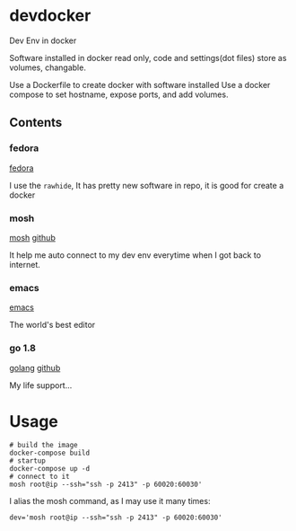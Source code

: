 # devdocker
Dev Env in docker

Software installed in docker read only, code and settings(dot files) store as volumes, changable.

Use a Dockerfile to create docker with software installed
Use a docker compose to set hostname, expose ports, and add volumes.

## Contents
### fedora
[fedora](https://getfedora.org/)

I use the `rawhide`, It has pretty new software in repo, it is good for create a docker

### mosh
[mosh](https://mosh.org/)
[github](https://github.com/mobile-shell/mosh)

It help me auto connect to my dev env everytime when I got back to internet.

### emacs
[emacs](https://www.gnu.org/software/emacs/)

The world's best editor

### go 1.8
[golang](https://golang.org)
[github](https://github.com/golang/go)

My life support...

# Usage

```
# build the image
docker-compose build
# startup
docker-compose up -d
# connect to it
mosh root@ip --ssh="ssh -p 2413" -p 60020:60030'
```

I alias the mosh command, as I may use it many times:

```
dev='mosh root@ip --ssh="ssh -p 2413" -p 60020:60030'
```